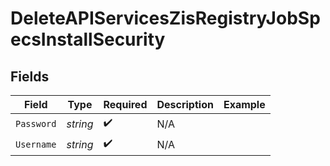 # DeleteAPIServicesZisRegistryJobSpecsInstallSecurity


## Fields

| Field              | Type               | Required           | Description        | Example            |
| ------------------ | ------------------ | ------------------ | ------------------ | ------------------ |
| `Password`         | *string*           | :heavy_check_mark: | N/A                |                    |
| `Username`         | *string*           | :heavy_check_mark: | N/A                |                    |